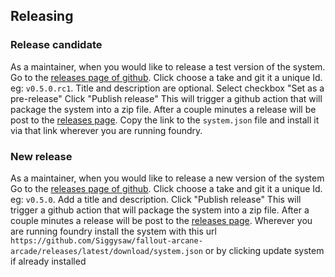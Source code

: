 ## Releasing

### Release candidate

As a maintainer, when you would like to release a test version of the system.
Go to the [releases page of github](https://github.com/Siggysaw/arcane-arcade-fallout/releases/new).
Click choose a take and git it a unique Id. eg: `v0.5.0.rc1`.
Title and description are optional.
Select checkbox "Set as a pre-release"
Click "Publish release"
This will trigger a github action that will package the system into a zip file.
After a couple minutes a release will be post to the [releases page](https://github.com/Siggysaw/arcane-arcade-fallout/releases).
Copy the link to the `system.json` file and install it via that link wherever you are running foundry.

### New release

As a maintainer, when you would like to release a new version of the system
Go to the [releases page of github](https://github.com/Siggysaw/arcane-arcade-fallout/releases/new).
Click choose a take and git it a unique Id. eg: `v0.5.0`.
Add a title and description.
Click "Publish release"
This will trigger a github action that will package the system into a zip file.
After a couple minutes a release will be post to the [releases page](https://github.com/Siggysaw/arcane-arcade-fallout/releases).
Wherever you are running foundry install the system with this url `https://github.com/Siggysaw/fallout-arcane-arcade/releases/latest/download/system.json` or by clicking update system if already installed
